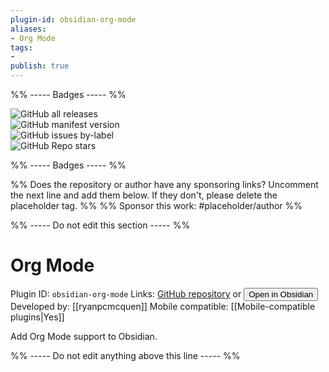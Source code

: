 ```yaml
---
plugin-id: obsidian-org-mode
aliases:
- Org Mode
tags: 
- 
publish: true
---
```


%% ----- Badges ----- %%

![GitHub all releases](https://img.shields.io/github/downloads/ryanpcmcquen/obsidian-org-mode/total?color=573E7A&logo=github&style=for-the-badge)   
![GitHub manifest version](https://img.shields.io/github/manifest-json/v/ryanpcmcquen/obsidian-org-mode?color=573E7A&logo=github&style=for-the-badge)   
![GitHub issues by-label](https://img.shields.io/github/issues/ryanpcmcquen/obsidian-org-mode/help%20wanted?color=573E7A&logo=github&style=for-the-badge)   
![GitHub Repo stars](https://img.shields.io/github/stars/ryanpcmcquen/obsidian-org-mode?color=573E7A&logo=github&style=for-the-badge)

%% ----- Badges ----- %%

%% Does the repository or author have any sponsoring links? Uncomment the next line and add them below. If they don't, please delete the placeholder tag. %%
%% Sponsor this work: #placeholder/author %%

%% ----- Do not edit this section ----- %%

# Org Mode

Plugin ID: `obsidian-org-mode`
Links: [GitHub repository](https://github.com/ryanpcmcquen/obsidian-org-mode) or [<button id=HH>Open in Obsidian</button>](obsidian://goto-plugin?id=obsidian-org-mode)
Developed by: [[ryanpcmcquen]]
Mobile compatible: [[Mobile-compatible plugins|Yes]]

Add Org Mode support to Obsidian.

%% ----- Do not edit anything above this line ----- %% 
